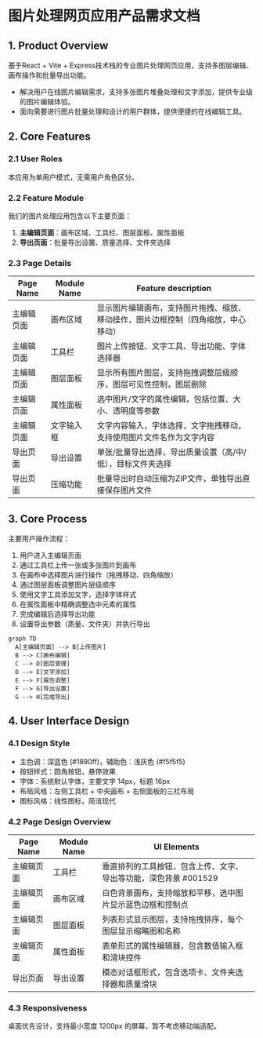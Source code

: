 # 图片处理网页应用产品需求文档

## 1. Product Overview
基于React + Vite + Express技术栈的专业图片处理网页应用，支持多图层编辑、画布操作和批量导出功能。
- 解决用户在线图片编辑需求，支持多张图片堆叠处理和文字添加，提供专业级的图片编辑体验。
- 面向需要进行图片批量处理和设计的用户群体，提供便捷的在线编辑工具。

## 2. Core Features

### 2.1 User Roles
本应用为单用户模式，无需用户角色区分。

### 2.2 Feature Module
我们的图片处理应用包含以下主要页面：
1. **主编辑页面**：画布区域、工具栏、图层面板、属性面板
2. **导出页面**：批量导出设置、质量选择、文件夹选择

### 2.3 Page Details

| Page Name | Module Name | Feature description |
|-----------|-------------|---------------------|
| 主编辑页面 | 画布区域 | 显示图片编辑画布，支持图片拖拽、缩放、移动操作，图片边框控制（四角缩放，中心移动） |
| 主编辑页面 | 工具栏 | 图片上传按钮、文字工具、导出功能、字体选择器 |
| 主编辑页面 | 图层面板 | 显示所有图片图层，支持拖拽调整层级顺序，图层可见性控制，图层删除 |
| 主编辑页面 | 属性面板 | 选中图片/文字的属性编辑，包括位置、大小、透明度等参数 |
| 主编辑页面 | 文字输入框 | 文字内容输入，字体选择，文字拖拽移动，支持使用图片文件名作为文字内容 |
| 导出页面 | 导出设置 | 单张/批量导出选择，导出质量设置（高/中/低），目标文件夹选择 |
| 导出页面 | 压缩功能 | 批量导出时自动压缩为ZIP文件，单独导出直接保存图片文件 |

## 3. Core Process

主要用户操作流程：
1. 用户进入主编辑页面
2. 通过工具栏上传一张或多张图片到画布
3. 在画布中选择图片进行操作（拖拽移动、四角缩放）
4. 通过图层面板调整图片层级顺序
5. 使用文字工具添加文字，选择字体样式
6. 在属性面板中精确调整选中元素的属性
7. 完成编辑后选择导出功能
8. 设置导出参数（质量、文件夹）并执行导出

```mermaid
graph TD
  A[主编辑页面] --> B[上传图片]
  B --> C[画布编辑]
  C --> D[图层管理]
  D --> E[文字添加]
  E --> F[属性调整]
  F --> G[导出设置]
  G --> H[完成导出]
```

## 4. User Interface Design

### 4.1 Design Style
- 主色调：深蓝色 (#1890ff)，辅助色：浅灰色 (#f5f5f5)
- 按钮样式：圆角按钮，悬停效果
- 字体：系统默认字体，主要文字 14px，标题 16px
- 布局风格：左侧工具栏 + 中央画布 + 右侧面板的三栏布局
- 图标风格：线性图标，简洁现代

### 4.2 Page Design Overview

| Page Name | Module Name | UI Elements |
|-----------|-------------|-------------|
| 主编辑页面 | 工具栏 | 垂直排列的工具按钮，包含上传、文字、导出等功能，深色背景 #001529 |
| 主编辑页面 | 画布区域 | 白色背景画布，支持缩放和平移，选中图片显示蓝色边框和控制点 |
| 主编辑页面 | 图层面板 | 列表形式显示图层，支持拖拽排序，每个图层显示缩略图和名称 |
| 主编辑页面 | 属性面板 | 表单形式的属性编辑器，包含数值输入框和滑块控件 |
| 导出页面 | 导出设置 | 模态对话框形式，包含选项卡、文件夹选择器和质量滑块 |

### 4.3 Responsiveness
桌面优先设计，支持最小宽度 1200px 的屏幕，暂不考虑移动端适配。